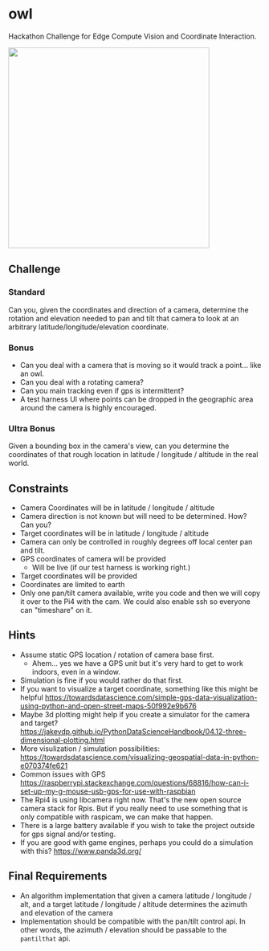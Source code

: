 # owl
Hackathon Challenge for Edge Compute Vision and Coordinate Interaction.

<img src="https://user-images.githubusercontent.com/1065118/189431025-5d172308-b586-4c7d-925a-eb0ef591daa3.png" width=400>


## Challenge

### Standard
Can you, given the coordinates and direction of a camera, determine the rotation and elevation needed to pan and tilt that camera to look at an arbitrary latitude/longitude/elevation coordinate.

### Bonus
* Can you deal with a camera that is moving so it would track a point... like an owl.
* Can you deal with a rotating camera?
* Can you main tracking even if gps is intermittent?
* A test harness UI where points can be dropped in the geographic area around the camera is highly encouraged.


### Ultra Bonus
Given a bounding box in the camera's view, can you determine the coordinates of that rough location in latitude / longitude / altitude in the real world.

## Constraints
* Camera Coordinates will be in latitude / longitude / altitude
* Camera direction is not known but will need to be determined. How? Can you?
* Target coordinates will be in latitude / longitude / altitude
* Camera can only be controlled in roughly degrees off local center pan and tilt.
* GPS coordinates of camera will be provided
  * Will be live (if our test harness is working right.)
* Target coordinates will be provided
* Coordinates are limited to earth
* Only one pan/tilt camera available, write you code and then we will copy it over to the Pi4 with the cam. We could also enable ssh so everyone can "timeshare" on it.

## Hints
* Assume static GPS location / rotation of camera base first.
  * Ahem... yes we have a GPS unit but it's very hard to get to work indoors, even in a window.
* Simulation is fine if you would rather do that first.
* If you want to visualize a target coordinate, something like this might be helpful https://towardsdatascience.com/simple-gps-data-visualization-using-python-and-open-street-maps-50f992e9b676
* Maybe 3d plotting might help if you create a simulator for the camera and target? https://jakevdp.github.io/PythonDataScienceHandbook/04.12-three-dimensional-plotting.html
* More visulization / simulation possibilities: https://towardsdatascience.com/visualizing-geospatial-data-in-python-e070374fe621
* Common issues with GPS https://raspberrypi.stackexchange.com/questions/68816/how-can-i-set-up-my-g-mouse-usb-gps-for-use-with-raspbian
* The Rpi4 is using libcamera right now. That's the new open source camera stack for Rpis. But if you really need to use something that is only compatible with raspicam, we can make that happen.
* There is a large battery available if you wish to take the project outside for gps signal and/or testing.
* If you are good with game engines, perhaps you could do a simulation with this? https://www.panda3d.org/

## Final Requirements
* An algorithm implementation that given a camera latitude / longitude / alt, and a target latitude / longitude / altitude determines the azimuth and elevation of the camera
* Implementation should be compatible with the pan/tilt control api. In other words, the azimuth / elevation should be passable to the `pantilthat` api.



